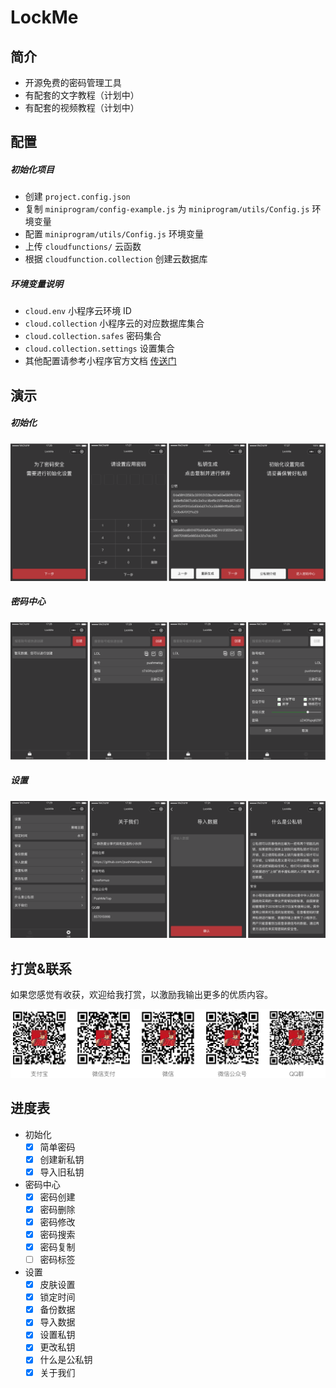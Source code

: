 # LockMe

## 简介

* 开源免费的密码管理工具 
* 有配套的文字教程（计划中）
* 有配套的视频教程（计划中）

## 配置

##### 初始化项目

* 创建 `project.config.json`
* 复制 `miniprogram/config-example.js` 为 `miniprogram/utils/Config.js` 环境变量
* 配置 `miniprogram/utils/Config.js` 环境变量
* 上传 `cloudfunctions/` 云函数
* 根据 `cloudfunction.collection` 创建云数据库

##### 环境变量说明

* `cloud.env` 小程序云环境 ID
* `cloud.collection` 小程序云的对应数据库集合
* `cloud.collection.safes` 密码集合
* `cloud.collection.settings` 设置集合
* 其他配置请参考小程序官方文档 [传送门](https://developers.weixin.qq.com/miniprogram/dev/devtools/projectconfig.html)

## 演示

##### 初始化
![初始化](https://raw.githubusercontent.com/pushmetop/resource/master/lockme/init.png)

##### 密码中心
![密码中心](https://raw.githubusercontent.com/pushmetop/resource/master/lockme/index.png)

##### 设置
![设置](https://raw.githubusercontent.com/pushmetop/resource/master/lockme/setting.png)

## 打赏&联系

如果您感觉有收获，欢迎给我打赏，以激励我输出更多的优质内容。

![打赏&联系](https://raw.githubusercontent.com/pushmetop/resource/master/donate/donate.png)

## 进度表

- 初始化
  - [x] 简单密码
  - [x] 创建新私钥
  - [x] 导入旧私钥

- 密码中心
  - [x] 密码创建
  - [x] 密码删除
  - [x] 密码修改
  - [x] 密码搜索
  - [x] 密码复制
  - [ ] 密码标签

- 设置
  - [x] 皮肤设置
  - [x] 锁定时间
  - [x] 备份数据
  - [x] 导入数据
  - [x] 设置私钥
  - [x] 更改私钥
  - [x] 什么是公私钥
  - [x] 关于我们
